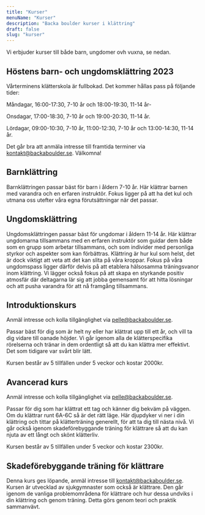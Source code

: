 ```yaml
---
title: "Kurser"
menuName: "Kurser"
description: "Backa boulder kurser i klättring"
draft: false
slug: "kurser"
---
```

Vi erbjuder kurser till både barn, ungdomer ovh vuxna, se nedan.
## Höstens barn- och ungdomsklättring 2023

Vårterminens klätterskola är fullbokad. 
Det kommer hållas pass på följande tider:

Måndagar, 16:00-17:30, 7-10 år och 18:00-19:30, 11-14 år- 

Onsdagar, 17:00-18:30, 7-10 år och 19:00-20:30, 11-14 år. 

Lördagar, 09:00-10:30, 7-10 år, 11:00-12:30, 7-10 år och 13:00-14:30, 11-14 år. 


Det går bra att anmäla intresse till framtida terminer via kontakt@backaboulder.se.
Välkomna!

## Barnklättring

Barnklättringen passar bäst för barn i åldern 7-10 år. Här klättrar barnen med varandra och en erfaren instruktör. Fokus ligger på att ha det kul och utmana oss utefter våra egna förutsättningar när det passar. 

## Ungdomsklättring

Ungdomsklättringen passar bäst för ungdomar i åldern 11-14 år. Här klättrar ungdomarna tillsammans med en erfaren instruktör som guidar dem både som en grupp som arbetar tillsammans, och som individer med personliga styrkor och aspekter som kan förbättras. Klättring är hur kul som helst, det är dock viktigt att veta att det kan slita på våra kroppar. Fokus på våra ungdomspass ligger därför delvis på att etablera hälsosamma träningsvanor inom klättring. Vi lägger också fokus på att skapa en styrkande positiv atmosfär där deltagarna lär sig att jobba gemensamt för att hitta lösningar och att pusha varandra för att nå framgång tillsammans.   

## Introduktionskurs

Anmäl intresse och kolla tillgänglighet via pelle@backaboulder.se.

Passar bäst för dig som är helt ny eller har klättrat upp till ett år, och vill ta dig vidare till oanade höjder. Vi går igenom alla de klätterspecifika rörelserna och tränar in dem ordentligt så att du kan klättra mer effektivt. Det som tidigare var svårt blir lätt.  

Kursen består av 5 tillfällen under 5 veckor och kostar 2000kr. 

## Avancerad kurs

Anmäl intresse och kolla tillgänglighet via pelle@backaboulder.se.

Passar för dig som har klättrat ett tag och känner dig bekväm på väggen. Om du klättrar runt 6A-6C så är det rätt läge. Här djupdyker vi ner i din klättring och tittar på klätterträning generellt, för att ta dig till nästa nivå. Vi går också igenom skadeförebyggande träning för klättrare så att du kan njuta av ett långt och skönt klätterliv.

Kursen består av 5 tillfällen under 5 veckor och kostar 2300kr. 

## Skadeförebyggande träning för klättrare

Denna kurs ges löpande, anmäl intresse till kontakt@backaboulder.se. Kursen är utvecklad av sjukgymnaster som också är klättrare. Den går igenom de vanliga problemområdena för klättrare och hur dessa undviks i din klättring och genom träning. Detta görs genom teori och praktik sammanvävt.

